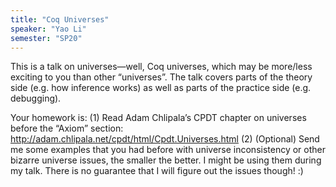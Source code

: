 ```yaml
---
title: "Coq Universes"
speaker: "Yao Li"
semester: "SP20"
---
```


This is a talk on universes—well, Coq universes, which may be more/less exciting to you than other “universes”. The talk covers parts of the theory side (e.g. how inference works) as well as parts of the practice side (e.g. debugging).

Your homework is:
(1) Read Adam Chlipala’s CPDT chapter on universes before the “Axiom” section: http://adam.chlipala.net/cpdt/html/Cpdt.Universes.html 
(2) (Optional) Send me some examples that you had before with universe inconsistency or other bizarre universe issues, the smaller the better. I might be using them during my talk. There is no guarantee that I will figure out the issues though! :)

